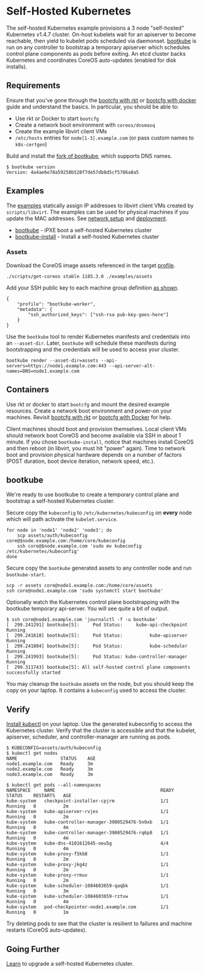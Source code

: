 
# Self-Hosted Kubernetes

The self-hosted Kubernetes example provisions a 3 node "self-hosted" Kubernetes v1.4.7 cluster. On-host kubelets wait for an apiserver to become reachable, then yield to kubelet pods scheduled via daemonset. [bootkube](https://github.com/kubernetes-incubator/bootkube) is run on any controller to bootstrap a temporary apiserver which schedules control plane components as pods before exiting. An etcd cluster backs Kubernetes and coordinates CoreOS auto-updates (enabled for disk installs).

## Requirements

Ensure that you've gone through the [bootcfg with rkt](getting-started-rkt.md) or [bootcfg with docker](getting-started-docker.md) guide and understand the basics. In particular, you should be able to:

* Use rkt or Docker to start `bootcfg`
* Create a network boot environment with `coreos/dnsmasq`
* Create the example libvirt client VMs
* `/etc/hosts` entries for `node[1-3].example.com` (or pass custom names to `k8s-certgen`)

Build and install the [fork of bootkube](https://github.com/dghubble/bootkube), which supports DNS names.

    $ bootkube version
    Version: 4a4ae6e78a59258b528f7de57db8d5cf5786a8a5

## Examples

The [examples](../examples) statically assign IP addresses to libvirt client VMs created by `scripts/libvirt`. The examples can be used for physical machines if you update the MAC addresses. See [network setup](network-setup.md) and [deployment](deployment.md).

* [bootkube](../examples/groups/bootkube) - iPXE boot a self-hosted Kubernetes cluster
* [bootkube-install](../examples/groups/bootkube-install) - Install a self-hosted Kubernetes cluster

### Assets

Download the CoreOS image assets referenced in the target [profile](../examples/profiles).

    ./scripts/get-coreos stable 1185.3.0 ./examples/assets

Add your SSH public key to each machine group definition [as shown](../examples/README.md#ssh-keys).

    {
        "profile": "bootkube-worker",
        "metadata": {
            "ssh_authorized_keys": ["ssh-rsa pub-key-goes-here"]
        }
    }

Use the `bootkube` tool to render Kubernetes manifests and credentials into an `--asset-dir`. Later, `bootkube` will schedule these manifests during bootstrapping and the credentials will be used to access your cluster.

    bootkube render --asset-dir=assets --api-servers=https://node1.example.com:443 --api-server-alt-names=DNS=node1.example.com

## Containers

Use rkt or docker to start `bootcfg` and mount the desired example resources. Create a network boot environment and power-on your machines. Revisit [bootcfg with rkt](getting-started-rkt.md) or [bootcfg with Docker](getting-started-docker.md) for help.

Client machines should boot and provision themselves. Local client VMs should network boot CoreOS and become available via SSH in about 1 minute. If you chose `bootkube-install`, notice that machines install CoreOS and then reboot (in libvirt, you must hit "power" again). Time to network boot and provision physical hardware depends on a number of factors (POST duration, boot device iteration, network speed, etc.).

## bootkube

We're ready to use bootkube to create a temporary control plane and bootstrap a self-hosted Kubernetes cluster.

Secure copy the `kubeconfig` to `/etc/kubernetes/kubeconfig` on **every** node which will path activate the `kubelet.service`.

    for node in 'node1' 'node2' 'node3'; do
        scp assets/auth/kubeconfig core@$node.example.com:/home/core/kubeconfig
        ssh core@$node.example.com 'sudo mv kubeconfig /etc/kubernetes/kubeconfig'
    done

Secure copy the `bootkube` generated assets to any controller node and run `bootkube-start`.

    scp -r assets core@node1.example.com:/home/core/assets
    ssh core@node1.example.com 'sudo systemctl start bootkube'

Optionally watch the Kubernetes control plane bootstrapping with the bootkube temporary api-server. You will see quite a bit of output.

    $ ssh core@node1.example.com 'journalctl -f -u bootkube'
    [  299.241291] bootkube[5]:     Pod Status:     kube-api-checkpoint     Running
    [  299.241618] bootkube[5]:     Pod Status:          kube-apiserver     Running
    [  299.241804] bootkube[5]:     Pod Status:          kube-scheduler     Running
    [  299.241993] bootkube[5]:     Pod Status: kube-controller-manager     Running
    [  299.311743] bootkube[5]: All self-hosted control plane components successfully started

You may cleanup the `bootkube` assets on the node, but you should keep the copy on your laptop. It contains a `kubeconfig` used to access the cluster.

## Verify

[Install kubectl](https://coreos.com/kubernetes/docs/latest/configure-kubectl.html) on your laptop. Use the generated kubeconfig to access the Kubernetes cluster. Verify that the cluster is accessible and that the kubelet, apiserver, scheduler, and controller-manager are running as pods.

    $ KUBECONFIG=assets/auth/kubeconfig
    $ kubectl get nodes
    NAME                STATUS    AGE
    node1.example.com   Ready     3m
    node2.example.com   Ready     3m
    node3.example.com   Ready     3m

    $ kubectl get pods --all-namespaces
    NAMESPACE     NAME                                       READY     STATUS    RESTARTS   AGE
    kube-system   checkpoint-installer-cpjrm                 1/1       Running   0          2m
    kube-system   kube-apiserver-rvjes                       1/1       Running   0          2m
    kube-system   kube-controller-manager-3900529476-5n9xb   1/1       Running   0          4m
    kube-system   kube-controller-manager-3900529476-rq6p8   1/1       Running   0          4m
    kube-system   kube-dns-4101612645-oeu5g                  4/4       Running   0          4m
    kube-system   kube-proxy-f5kb8                           1/1       Running   0          2m
    kube-system   kube-proxy-jkg4z                           1/1       Running   0          2m
    kube-system   kube-proxy-rrmuv                           1/1       Running   0          2m
    kube-system   kube-scheduler-1084603659-qaqbk            1/1       Running   0          3m
    kube-system   kube-scheduler-1084603659-rztvw            1/1       Running   0          4m
    kube-system   pod-checkpointer-node1.example.com         1/1       Running   0          1m

Try deleting pods to see that the cluster is resilient to failures and machine restarts (CoreOS auto-updates).

## Going Further

[Learn](bootkube-upgrades.md) to upgrade a self-hosted Kubernetes cluster.
